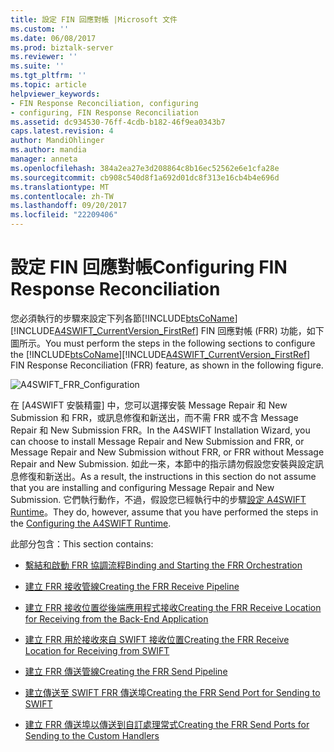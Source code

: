```yaml
---
title: 設定 FIN 回應對帳 |Microsoft 文件
ms.custom: ''
ms.date: 06/08/2017
ms.prod: biztalk-server
ms.reviewer: ''
ms.suite: ''
ms.tgt_pltfrm: ''
ms.topic: article
helpviewer_keywords:
- FIN Response Reconciliation, configuring
- configuring, FIN Response Reconciliation
ms.assetid: dc934530-76ff-4cdb-b182-46f9ea0343b7
caps.latest.revision: 4
author: MandiOhlinger
ms.author: mandia
manager: anneta
ms.openlocfilehash: 384a2ea27e3d208864c8b16ec52562e6e1cfa28e
ms.sourcegitcommit: cb908c540d8f1a692d01dc8f313e16cb4b4e696d
ms.translationtype: MT
ms.contentlocale: zh-TW
ms.lasthandoff: 09/20/2017
ms.locfileid: "22209406"
---
```

# <a name="configuring-fin-response-reconciliation"></a><span data-ttu-id="9db53-102">設定 FIN 回應對帳</span><span class="sxs-lookup"><span data-stu-id="9db53-102">Configuring FIN Response Reconciliation</span></span>
<span data-ttu-id="9db53-103">您必須執行的步驟來設定下列各節[!INCLUDE[btsCoName](../../includes/btsconame-md.md)] [!INCLUDE[A4SWIFT_CurrentVersion_FirstRef](../../includes/a4swift-currentversion-firstref-md.md)] FIN 回應對帳 (FRR) 功能，如下圖所示。</span><span class="sxs-lookup"><span data-stu-id="9db53-103">You must perform the steps in the following sections to configure the [!INCLUDE[btsCoName](../../includes/btsconame-md.md)][!INCLUDE[A4SWIFT_CurrentVersion_FirstRef](../../includes/a4swift-currentversion-firstref-md.md)] FIN Response Reconciliation (FRR) feature, as shown in the following figure.</span></span>  
  
 ![](../../adapters-and-accelerators/accelerator-swift/media/a4swift-frr-configuration.jpg "A4SWIFT_FRR_Configuration")  
  
 <span data-ttu-id="9db53-104">在 [A4SWIFT 安裝精靈] 中，您可以選擇安裝 Message Repair 和 New Submission 和 FRR，或訊息修復和新送出，而不需 FRR 或不含 Message Repair 和 New Submission FRR。</span><span class="sxs-lookup"><span data-stu-id="9db53-104">In the A4SWIFT Installation Wizard, you can choose to install Message Repair and New Submission and FRR, or Message Repair and New Submission without FRR, or FRR without Message Repair and New Submission.</span></span> <span data-ttu-id="9db53-105">如此一來，本節中的指示請勿假設您安裝與設定訊息修復和新送出。</span><span class="sxs-lookup"><span data-stu-id="9db53-105">As a result, the instructions in this section do not assume that you are installing and configuring Message Repair and New Submission.</span></span> <span data-ttu-id="9db53-106">它們執行動作，不過，假設您已經執行中的步驟[設定 A4SWIFT Runtime](../../adapters-and-accelerators/accelerator-swift/configuring-the-a4swift-runtime.md)。</span><span class="sxs-lookup"><span data-stu-id="9db53-106">They do, however, assume that you have performed the steps in the [Configuring the A4SWIFT Runtime](../../adapters-and-accelerators/accelerator-swift/configuring-the-a4swift-runtime.md).</span></span>  
  
 <span data-ttu-id="9db53-107">此部分包含：</span><span class="sxs-lookup"><span data-stu-id="9db53-107">This section contains:</span></span>  
  
-   [<span data-ttu-id="9db53-108">繫結和啟動 FRR 協調流程</span><span class="sxs-lookup"><span data-stu-id="9db53-108">Binding and Starting the FRR Orchestration</span></span>](../../adapters-and-accelerators/accelerator-swift/binding-and-starting-the-frr-orchestration.md)  
  
-   [<span data-ttu-id="9db53-109">建立 FRR 接收管線</span><span class="sxs-lookup"><span data-stu-id="9db53-109">Creating the FRR Receive Pipeline</span></span>](../../adapters-and-accelerators/accelerator-swift/creating-the-frr-receive-pipeline.md)  
  
-   [<span data-ttu-id="9db53-110">建立 FRR 接收位置從後端應用程式接收</span><span class="sxs-lookup"><span data-stu-id="9db53-110">Creating the FRR Receive Location for Receiving from the Back-End Application</span></span>](../../adapters-and-accelerators/accelerator-swift/creating-the-frr-receive-location-for-receiving-from-the-back-end-application.md)  
  
-   [<span data-ttu-id="9db53-111">建立 FRR 用於接收來自 SWIFT 接收位置</span><span class="sxs-lookup"><span data-stu-id="9db53-111">Creating the FRR Receive Location for Receiving from SWIFT</span></span>](../../adapters-and-accelerators/accelerator-swift/creating-the-frr-receive-location-for-receiving-from-swift.md)  
  
-   [<span data-ttu-id="9db53-112">建立 FRR 傳送管線</span><span class="sxs-lookup"><span data-stu-id="9db53-112">Creating the FRR Send Pipeline</span></span>](../../adapters-and-accelerators/accelerator-swift/creating-the-frr-send-pipeline.md)  
  
-   [<span data-ttu-id="9db53-113">建立傳送至 SWIFT FRR 傳送埠</span><span class="sxs-lookup"><span data-stu-id="9db53-113">Creating the FRR Send Port for Sending to SWIFT</span></span>](../../adapters-and-accelerators/accelerator-swift/creating-the-frr-send-port-for-sending-to-swift.md)  
  
-   [<span data-ttu-id="9db53-114">建立 FRR 傳送埠以傳送到自訂處理常式</span><span class="sxs-lookup"><span data-stu-id="9db53-114">Creating the FRR Send Ports for Sending to the Custom Handlers</span></span>](../../adapters-and-accelerators/accelerator-swift/creating-the-frr-send-ports-for-sending-to-the-custom-handlers.md)
